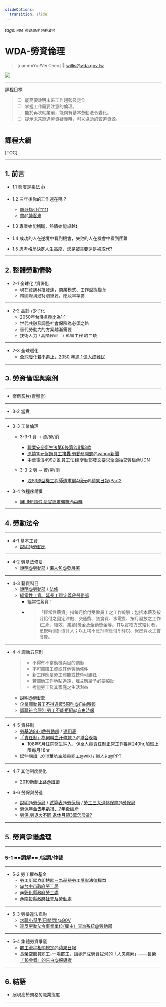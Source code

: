 ```yaml
---
slideOptions:
  transition: slide
---
```

###### tags: `WDA` `勞資倫理` `勞動法令`

# WDA-勞資倫理
>[name=Yu-Wei Chen] :email: willis@wda.gov.tw 

![](https://i.imgur.com/aRRjvBQ.png)

----


課程目標
> - [ ] 能簡要說明未來工作趨勢及定位
> - [ ] 掌握工作需要注意的倫理。
> - [ ] 能於再次就業前，能夠有基本勞動法令變化。
> - [ ] 提示未來遭遇勞資疑義時，可以協助的管道資源。

---

## 課程大綱
[TOC]


---

## 1. 前言

- 1.1 <span><!-- .element: class="fragment highlight-red" -->態度</span>是乘法 :+1: 
- 1.2 三年後你的工作還在嗎？ 
    - [職涯指引@1111](https://career.1111.com.tw/careerroute/intro.aspx) 
    - [書@博客來](https://www.books.com.tw/products/0010641668?gclid=Cj0KCQiA6JjgBRDbARIsANfu58H-p3-As3JAC-GV3lH8_twgb06FTGFmMvBYodJiLsVn_pNAJzpfnPYaAtLAEALw_wcB)

- 1.3 專業始能稱職，熱情始能卓越:exclamation: 

- 1.4 成功的人在逆境中看到<span><!-- .element: class="fragment highlight-red" -->機會</span>，失敗的人在機會中看到<span><!-- .element: class="fragment highlight-blue" -->困難</span>

- 1.5 思考格局決定人生高度，您是被需要還是被取代? 


---

## 2. 整體勞動情勢

- 2-1 全球化 /資訊化
    - 現在資訊科技發達，商業模式、工作型態變革
    - 跨國際溝通特別重要，應及早準備

----

- 2-2 高齡 /少子化
    - 2050年台灣撫養比為1:1
    - 世代共融及調整社會保險為必須之路
    - 替代勞動力的方案越漸需要
    - 技術人力 / 高階經理　/ 藍領工作 的三缺

----

- 2-3 全球暖化
    - [全球暖化若不遏止，2050 年逾 1 億人成難民](http://technews.tw/2018/03/20/climate-change-could-force-more-than-140-million-people-from-their-homes-by-2050/)

---

## 3. 勞資倫理與案例

----

- [案例影片(青輔會)](https://www.youtube.com/embed/9cL-N2HGFBU?rel=0)

----

- 3-2 當責

----
- 3-3 工業倫理

    - 3-3-1 資 -> 資/勞/消
        - [職業安全衛生法第6條第2項第3款](https://laws.mol.gov.tw/FLAW/FLAWDOC01.aspx?lsid=FL015013&flno=6)
        - [原燒10元促銷員工挨轟 勞動局開罰@yahoo新聞](https://tw.news.yahoo.com/%E5%8E%9F%E7%87%9210%E5%85%83%E4%BF%83%E9%8A%B7%E5%93%A1%E5%B7%A5%E6%8C%A8%E8%BD%9F-%E5%8B%9E%E5%8B%95%E5%B1%80%E9%96%8B%E7%BD%B0-080115527.html)
        - [中華電信499之亂員工忙翻 勞動部發文要求全面抽查勞檢@UDN](https://udn.com/news/story/7238/3136151)

    - 3-3-2 勞 -> 資/勞/消 
        - [洩S3原型機工程師遭求償4億元@蘋果日報](https://tw.appledaily.com/new/realtime/20130520/180954/)/[Part2](https://davidli.pixnet.net/blog/post/38697303-%E5%88%A4%E8%B3%A094%E8%90%AC%EF%BC%9B%E8%80%95%E8%88%886146%E8%A6%81%E4%BB%96%E8%B3%A04%E5%84%84%EF%BC%8C3%E5%BA%A6%E8%AA%BF%E8%A7%A3%E7%84%A1%E5%85%B1%E8%AD%98%28)


- 3-4 依程序請假 
    - [用LINE請假 法官認定曠職@中時](https://www.chinatimes.com/newspapers/20150414000404-260114)


---


## 4. 勞動法令

----

- 4-1 基本工資 
    - [說明@勞動部](https://www.mol.gov.tw/topic/3067/5990/5999/) 
----
- 4-2 勞基法修法 
    - [說明@勞動部](https://www.mol.gov.tw/topic/34395/) / [懶人包@發展署](https://www.wda.gov.tw/News_Content.aspx?n=8DC97C01DCF594B0&sms=B765994FC1B39759&s=E3ED33F423CF9F61)

----

- 4-3 薪資科目 
    - [說明@勞動部](https://www.mol.gov.tw/topic/3067/5991/6008/19156/) / [法條](https://laws.mol.gov.tw/FLAW/FLAWDOC01.aspx?lsid=FL014930&flno=2)
    - [經常性工資、延長工資定義＠勞動部](https://statdb.mol.gov.tw/html/com/st0302.htm)
        - 經常性薪資：
        - > 「經常性薪資」指每月給付受僱員工之工作報酬：包括本薪及按月給付之固定津貼、交通費、膳食費、水電費、按月發放之工作(生產、績效、業績)獎金及全勤獎金等。其以實物方式給付者，應按時價折值計入；以上均不應扣除應付所得稅、保險費及工會會費。

----

- 4-4 調動五原則 
    > - 不得有不當動機與目的調動
    > - 不可調降工資或其他勞動條件
    > - 新工作應是勞工體能或技術可勝任
    > - 若調動工作地點過遠，雇主應給予必要協助
    > - 考量勞工及其家庭之生活利益
    - [說明@勞動部](https://www.mol.gov.tw/service/19851/19852/19859/14647/) 
    - [企業調動員工不得違反5原則@自由時報](https://ec.ltn.com.tw/article/paper/1296556)
    - [調職符合原則 勞工不能拒絕@自由時報](https://m.ltn.com.tw/news/weeklybiz/paper/1296557)

----

- 4-5 責任制 
    - [勞基法84-1@勞動部](https://www.mol.gov.tw/topic/3067/14530/19536/) / [適用表](https://www.mol.gov.tw/media/5758696/%E5%8B%9E%E5%8B%95%E5%9F%BA%E6%BA%96%E6%B3%95%E7%AC%AC84%E6%A2%9D%E4%B9%8B1%E5%B7%A5%E4%BD%9C%E8%80%85.pdf)
    - [「責任制」為何叫血汗條款？@聯合晚報](https://udn.com/news/story/7269/3703744)
        - 108年9月住院醫生納入、保全人員責任制正常工作每月240hr,加班上限每月48hr
    - 延伸閱讀: [2016華航空服員罷工@wiki](https://zh.wikipedia.org/wiki/2016%E5%B9%B4%E4%B8%AD%E8%8F%AF%E8%88%AA%E7%A9%BA%E7%A9%BA%E6%9C%8D%E5%93%A1%E7%BD%B7%E5%B7%A5%E4%BA%8B%E4%BB%B6) / [懶人包@PPT](https://www.ptt.cc/bbs/Gossiping/M.1466701116.A.483.html)

----
- 4-7 其他制度變化
    - [2019新制上路@讀讀](http://www.readthis.one/post11208171045594?utm_source=lineshare&utm_medium=top)



- 4-6 勞保與勞退 
    - [說明@勞保局](https://www.bli.gov.tw/sub.aspx?a=xTzPGZpitfk%3D) / [試算表@勞保局](https://www.bli.gov.tw/0014163.html) / [勞工三大退休保障@勞保局](https://www.bli.gov.tw/Files/12845)
    - [勞保年金去年虧損、7年後破產](https://www.thenewslens.com/article/112782)
    - [勞保.勞退大不同 退休月領3萬怎麼做?](https://www.youtube.com/watch?v=UqpIMX6hn1Q)

----

## 5. 勞資爭議處理

---



### 5-1 ==調解== /協調/仲裁

----

- 5-2 勞工權益基金
    - [勞工訴訟立即扶助－為弱勢勞工爭取法律權益](https://www.laf.org.tw/index.php?action=media_detail&p=1&id=192) 
    - [@台中市政府勞工局](https://www.labor.taichung.gov.tw/23939/23987/23993/362714/post)
    - [@彰化縣政府勞工處](https://labor.chcg.gov.tw/07other/other01_list.asp?topsn=2119)
    - [@南投縣政府社會及勞動處](https://www.nantou.gov.tw/big5/link.asp?cid=1210&cid1=1216&dptid=376480000AU130000)

----

- 5-3 勞檢違法查詢 
    - [求職小幫手(已關閉)@G0V](http://jobhelper.g0v.ronny.tw/) 
    - [違反勞動法令事業單位(雇主）查詢系統@勞動部](https://announcement.mol.gov.tw/)

----
- 5-4 集體勞資爭議
    - [罷工流程相關規定@蘋果日報](https://img.appledaily.com.tw/images/twapple/640pix/20180728/LA01/LA01_003.jpg)
    - [長榮空服員罷工-一場罷工，讓她們成勞資拔河的「人肉繩索」——長榮「18金釵」的告白@報導者](https://www.twreporter.org/a/eva-air-flight-attendants-strike-18-members-interview)
---

## 6. 結語
 - 展現高於規格的職業態度 

---